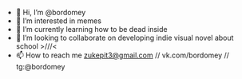 - 👋 Hi, I’m @bordomey
- 👀 I’m interested in memes
- 🌱 I’m currently learning how to be dead inside
- 💞️ I’m looking to collaborate on developing indie visual novel about school >///<
- 📫 How to reach me zukepit3@gmail.com // vk.com/bordomey // tg:@bordomey
 
<!---
bordomey/bordomey is a ✨ special ✨ repository because its `README.md` (this file) appears on your GitHub profile.
You can click the Preview link to take a look at your changes.
--->
